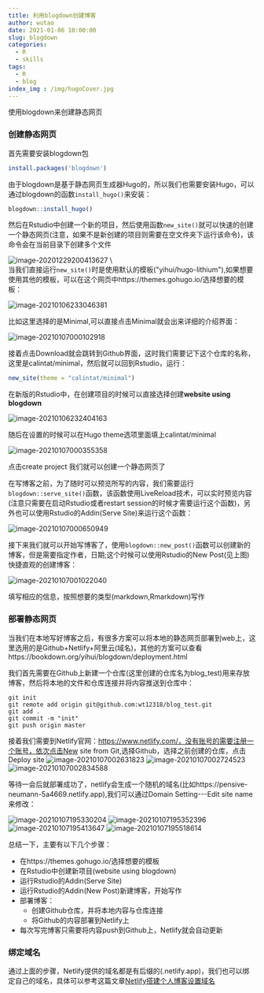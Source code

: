 ```yaml
---
title: 利用blogdown创建博客
author: wutao
date: 2021-01-06 10:00:00
slug: blogdown
categories:
  - R
  - skills
tags:
  - R
  - blog
index_img : /img/hugoCover.jpg
---
```


使用blogdown来创建静态网页

<!-- more -->

### 创建静态网页

首先需要安装blogdown包

```R
install.packages('blogdown')
```

由于blogdown是基于静态网页生成器Hugo的，所以我们也需要安装Hugo，可以通过blogdown的函数`install_hugo()`来安装：

```R
blogdown::install_hugo()
```

然后在Rstudio中创建一个新的项目，然后使用函数`new_site()`就可以快速的创建一个静态网页(注意，如果不是新创建的项目则需要在空文件夹下运行该命令)，该命令会在当前目录下创建多个文件

![image-20201229200413627](https://picgo-wutao.oss-cn-shanghai.aliyuncs.com/img/image-20201229200413627.png) \  
当我们直接运行`new_site()`时是使用默认的模板("yihui/hugo-lithium"),如果想要使用其他的模板，可以在这个网页中https://themes.gohugo.io/选择想要的模板：

![image-20210106233046381](https://picgo-wutao.oss-cn-shanghai.aliyuncs.com/img/image-20210106233046381.png) 

比如这里选择的是Minimal,可以直接点击Minimal就会出来详细的介绍界面：

![image-20210107000102918](https://picgo-wutao.oss-cn-shanghai.aliyuncs.com/img/image-20210107000102918.png)

接着点击Download就会跳转到Github界面，这时我们需要记下这个仓库的名称，这里是calintat/minimal，然后就可以回到Rstudio，运行：

```R
new_site(theme = "calintat/minimal")
```

在新版的Rstudio中，在创建项目的时候可以直接选择创建**website using blogdown**   

![image-20210106232404163](https://picgo-wutao.oss-cn-shanghai.aliyuncs.com/img/image-20210106232404163.png)

随后在设置的时候可以在Hugo theme选项里面填上calintat/minimal

![image-20210107000355358](https://picgo-wutao.oss-cn-shanghai.aliyuncs.com/img/image-20210107000355358.png)

点击create project 我们就可以创建一个静态网页了

在写博客之前，为了随时可以预览所写的内容，我们需要运行`blogdown::serve_site()`函数，该函数使用LiveReload技术，可以实时预览内容(注意只需要在启动Rstudio或者restart session的时候才需要运行这个函数)，另外也可以使用Rstudio的Addin(Serve Site)来运行这个函数：

![image-20210107000650949](https://picgo-wutao.oss-cn-shanghai.aliyuncs.com/img/image-20210107000650949.png)

接下来我们就可以开始写博客了，使用`blogdown::new_post()`函数可以创建新的博客，但是需要指定作者，日期;这个时候可以使用Rstudio的New Post(见上图)快捷直观的创建博客：

![image-20210107001022040](https://picgo-wutao.oss-cn-shanghai.aliyuncs.com/img/image-20210107001022040.png)

填写相应的信息，按照想要的类型(markdown,Rmarkdown)写作

### 部署静态网页
当我们在本地写好博客之后，有很多方案可以将本地的静态网页部署到web上，这里选用的是Github+Netlify+阿里云(域名)，其他的方案可以查看https://bookdown.org/yihui/blogdown/deployment.html  

我们首先需要在Github上新建一个仓库(这里创建的仓库名为blog_test)用来存放博客，然后将本地的文件和仓库连接并将内容推送到仓库中：
```shell
git init
git remote add origin git@github.com:wt12318/blog_test.git
git add .
git commit -m "init"
git push origin master
```
接着我们需要到Netlify官网：https://www.netlify.com/，没有账号的需要注册一个账号，依次点击New site from Git,选择Github，选择之前创建的仓库，点击Deploy site
![image-20210107002631823](https://picgo-wutao.oss-cn-shanghai.aliyuncs.com/img/image-20210107002631823.png)
![image-20210107002724523](https://picgo-wutao.oss-cn-shanghai.aliyuncs.com/img/image-20210107002724523.png)
![image-20210107002834588](https://picgo-wutao.oss-cn-shanghai.aliyuncs.com/img/image-20210107002834588.png)

等待一会后就部署成功了，netlify会生成一个随机的域名(比如https://pensive-neumann-5a4669.netlify.app),我们可以通过Domain Setting---Edit site name 来修改：

![image-20210107195330204](https://picgo-wutao.oss-cn-shanghai.aliyuncs.com/img/image-20210107195330204.png)
![image-20210107195352396](https://picgo-wutao.oss-cn-shanghai.aliyuncs.com/img/image-20210107195352396.png)
![image-20210107195413647](https://picgo-wutao.oss-cn-shanghai.aliyuncs.com/img/image-20210107195413647.png)
![image-20210107195518614](https://picgo-wutao.oss-cn-shanghai.aliyuncs.com/img/image-20210107195518614.png)

总结一下，主要有以下几个步骤：

- 在https://themes.gohugo.io/选择想要的模板
- 在Rstudio中创建新项目(website using blogdown)
- 运行Rstudio的Addin(Serve Site)
- 运行Rstudio的Addin(New Post)新建博客，开始写作
- 部署博客：
  - 创建Github仓库，并将本地内容与仓库连接
  - 将Github的内容部署到Netlify上
- 每次写完博客只需要将内容push到Github上，Netlify就会自动更新


### 绑定域名
通过上面的步骤，Netlify提供的域名都是有后缀的(.netlify.app)，我们也可以绑定自己的域名，具体可以参考这篇文章[Netlify搭建个人博客设置域名](https://blog.csdn.net/mqdxiaoxiao/article/details/96365253)





